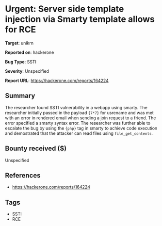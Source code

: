 # Urgent: Server side template injection via Smarty template allows for RCE

**Target**: unikrn

**Reported on**: hackerone

**Bug Type**: SSTI

**Severity**: Unspecified

**Report URL**: https://hackerone.com/reports/164224

## Summary
The researcher found SSTI vulnerability in a webapp using smarty. The researcher initially passed in the payload `{7*7}` for usrename 
and was met with an error in rendered email when sending a join request to a friend. The error specified a smarty syntax error. The researcher was further able to escalate
the bug by using the `{php}` tag in smarty to achieve code execution and demostrated that the attacker can read files using `file_get_contents`.

## Bounty received ($)
Unspecified

## References
- https://hackerone.com/reports/164224
## Tags
- SSTI
- RCE
